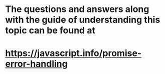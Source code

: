 # The questions and answers along with the guide of understanding this topic can be found at

# https://javascript.info/promise-error-handling
